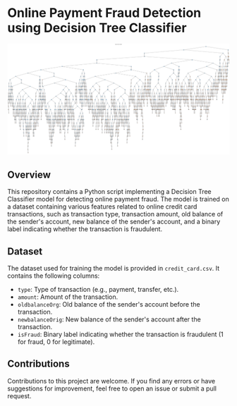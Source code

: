 # Online Payment Fraud Detection using Decision Tree Classifier

![Decision Tree](decision_tree.png)

## Overview

This repository contains a Python script implementing a Decision Tree Classifier model for detecting online payment fraud. The model is trained on a dataset containing various features related to online credit card transactions, such as transaction type, transaction amount, old balance of the sender's account, new balance of the sender's account, and a binary label indicating whether the transaction is fraudulent.

## Dataset

The dataset used for training the model is provided in `credit_card.csv`. It contains the following columns:

- `type`: Type of transaction (e.g., payment, transfer, etc.).
- `amount`: Amount of the transaction.
- `oldbalanceOrg`: Old balance of the sender's account before the transaction.
- `newbalanceOrig`: New balance of the sender's account after the transaction.
- `isFraud`: Binary label indicating whether the transaction is fraudulent (1 for fraud, 0 for legitimate).

## Contributions

Contributions to this project are welcome. If you find any errors or have suggestions for improvement, feel free to open an issue or submit a pull request.